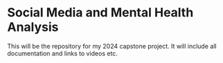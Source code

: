 # Social Media and Mental Health Analysis
This will be the repository for my 2024 capstone project. It will include all documentation and links to videos etc.
